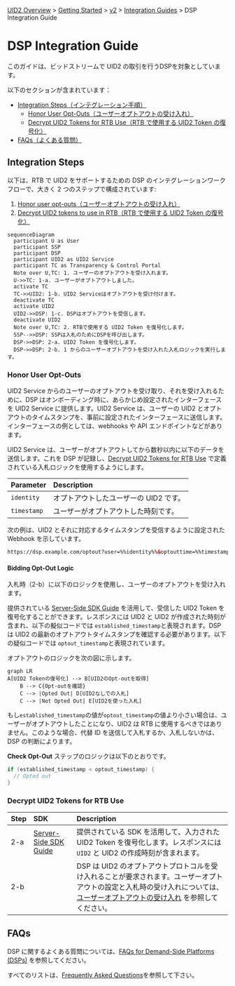 [UID2 Overview](../../../README-ja.md) > [Getting Started](../../README.md) > [v2](../summary-doc-v2.md) > [Integration Guides](summary-guides.md) > DSP Integration Guide

# DSP Integration Guide

このガイドは、ビッドストリームで UID2 の取引を行うDSPを対象としています。

以下のセクションが含まれています：

- [Integration Steps（インテグレーション手順）](#integration-steps)
  - [Honor User Opt-Outs（ユーザーオプトアウトの受け入れ）](#honor-user-opt-outs)
  - [Decrypt UID2 Tokens for RTB Use（RTB で使用する UID2 Token の復号化）](#decrypt-uid2-tokens-for-rtb-use)
- [FAQs（よくある質問）](#faqs)

## Integration Steps

以下は、RTB で UID2 をサポートするための DSP のインテグレーションワークフローで、大きく 2 つのステップで構成されています:

1. [Honor user opt-outs（ユーザーオプトアウトの受け入れ）](#honor-user-opt-outs)
2. [Decrypt UID2 tokens to use in RTB（RTB で使用する UID2 Token の復号化）](#decrypt-uid2-tokens-for-rtb-use)

```mermaid
sequenceDiagram
  participant U as User
  participant SSP
  participant DSP
  participant UID2 as UID2 Service
  participant TC as Transparency & Control Portal
  Note over U,TC: 1. ユーザーのオプトアウトを受け入れます。
  U->>TC: 1-a. ユーザーがオプトアウトしました。
  activate TC
  TC->>UID2: 1-b. UID2 Serviceはオプトアウトを受け付けます。
  deactivate TC
  activate UID2
  UID2->>DSP: 1-c. DSPはオプトアウトを受信します。
  deactivate UID2
  Note over U,TC: 2. RTBで使用する UID2 Token を復号化します。
  SSP-->>DSP: SSPは入札のためにDSPを呼び出します。
  DSP->>DSP: 2-a. UID2 Token を復号化します。
  DSP->>DSP: 2-b. 1 からのユーザーオプトアウトを受け入れた入札ロジックを実行します。
```

### Honor User Opt-Outs

UID2 Service からのユーザーのオプトアウトを受け取り、それを受け入れるために、DSP はオンボーディング時に、あらかじめ設定されたインターフェースを UID2 Service に提供します。UID2 Service は、ユーザーの UID2 とオプトアウトのタイムスタンプを、事前に設定されたインターフェースに送信します。インターフェースの例としては、webhooks や API エンドポイントなどがあります。

UID2 Service は、ユーザーがオプトアウトしてから数秒以内に以下のデータを送信します。これを DSP が記録し、[Decrypt UID2 Tokens for RTB Use](#decrypt-uid2-tokens-for-rtb-use) で定義されている入札ロジックを使用するようにします。

| Parameter   | Description                            |
| :---------- | :------------------------------------- |
| `identity`  | オプトアウトしたユーザーの UID2 です。 |
| `timestamp` | ユーザーがオプトアウトした時刻です。   |

次の例は、UID2 とそれに対応するタイムスタンプを受信するように設定された Webhook を示しています。

```html
https://dsp.example.com/optout?user=%%identity%%&optouttime=%%timestamp%%
```

#### Bidding Opt-Out Logic

入札時（2-b）に以下のロジックを使用し、ユーザーのオプトアウトを受け入れます。

提供されている [Server-Side SDK Guide](../sdks/dsp-client-v1-overview.md) を活用して、受信した UID2 Token を復号化することができます。レスポンスには UID2 と UID2 が作成された時刻が含まれ、以下の擬似コードでは `established_timestamp`と表現されます。DSP は UID2 の最新のオプトアウトタイムスタンプを確認する必要があります。以下の疑似コードでは `optout_timestamp`と表現されています。

オプトアウトのロジックを次の図に示します。

```mermaid
graph LR
A[UID2 Tokenの復号化] --> B[UID2のOpt-outを取得]
    B --> C{Opt-outを確認}
    C --> |Opted Out| D[UID2なしでの入札]
    C --> |Not Opted Out| E[UID2を使った入札]
```

もし`established_timestamp`の値が`optout_timestamp`の値より小さい場合は、ユーザーがオプトアウトしたことになり、UID2 は RTB に使用するべきではありません。このような場合、代替 ID を送信して入札するか、入札しないかは、DSP の判断によります。

<b>Check Opt-Out</b> ステップのロジックは以下のとおりです。

```java
if (established_timestamp < optout_timestamp) {
  // Opted out
}
```

### Decrypt UID2 Tokens for RTB Use

| Step | SDK                                                        | Description                                                                                                                                                                                             |
| :--- | :--------------------------------------------------------- | :------------------------------------------------------------------------------------------------------------------------------------------------------------------------------------------------------ |
| 2-a  | [Server-Side SDK Guide](../sdks/dsp-client-v1-overview.md) | 提供されている SDK を活用して、入力された UID2 Token を復号化します。レスポンスには `UID2` と UID2 の作成時刻が含まれます。                                                                             |
| 2-b  |                                                            | DSP は UID2 のオプトアウトプロトコルを受け入れることが要求されます。ユーザーオプトアウトの設定と入札時の受け入れについては、[ユーザーオプトアウトの受け入れ](#honor-user-opt-outs) を参照してください。 |

## FAQs

DSP に関するよくある質問については、[FAQs for Demand-Side Platforms (DSPs)](../getting-started/gs-faqs.md#faqs-for-demand-side-platforms-dsps) を参照してください。

すべてのリストは、[Frequently Asked Questions](../getting-started/gs-faqs.md)を参照して下さい。
